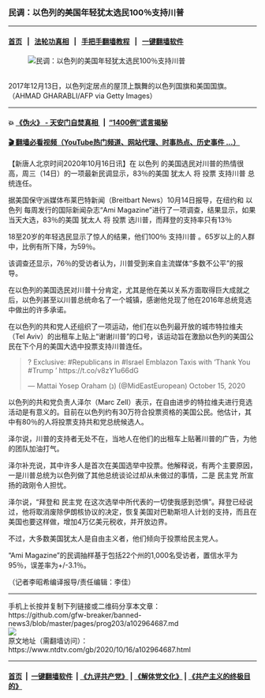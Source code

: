 ### 民调：以色列的美国年轻犹太选民100％支持川普 
------------------------

#### [首页](https://github.com/gfw-breaker/banned-news3/blob/master/README.md) &nbsp;&nbsp;|&nbsp;&nbsp; [法轮功真相](https://github.com/begood0513/basic/blob/master/README.md)  &nbsp;&nbsp;|&nbsp;&nbsp; [手把手翻墙教程](https://github.com/gfw-breaker/guides/wiki)  &nbsp;&nbsp;|&nbsp;&nbsp; [一键翻墙软件](https://github.com/gfw-breaker/nogfw/blob/master/README.md)  



<div><div class="featured_image">
 <figure>
  <img alt="民调：以色列的美国年轻犹太选民100％支持川普 " src="https://i.ntdtv.com/assets/uploads/2020/10/rr-800x450.jpg"/>
 </figure><br/>
 <span class="caption">
  2017年12月13日，以色列定居点的屋顶上飘舞的以色列国旗和美国国旗。（AHMAD GHARABLI/AFP via Getty Images）
 </span>
</div>
</div><hr/>

#### 💥 [《伪火》 - 天安门自焚真相 ](http://158.247.195.190:10000/videos/blog/weihuo.html)&nbsp; |&nbsp; [“1400例”谎言揭秘  ](http://158.247.195.190:10000/videos/blog/jiexi1400.html)

#### [ 🎬  翻墙必看视频（YouTube热门频道、网站代理、时事热点、历史事件 ...）](https://github.com/gfw-breaker/links/blob/master/banned.md)

<div><div class="post_content" itemprop="articleBody">
 <p>
  【新唐人北京时间2020年10月16日讯】在
  <ok href="https://www.ntdtv.com/gb/以色列.htm">
   以色列
  </ok>
  的美国选民对川普的热情很高，周三（14日）的一项最新民调显示，83％的美国
  <ok href="https://www.ntdtv.com/gb/犹太人.htm">
   犹太人
  </ok>
  将
  <ok href="https://www.ntdtv.com/gb/投票.htm">
   投票
  </ok>
  <ok href="https://www.ntdtv.com/gb/支持川普.htm">
   支持川普
  </ok>
  总统连任。
 </p>
 <p>
  据美国保守派媒体布莱巴特新闻（Breitbart News）10月14日报导，在纽约和
  <ok href="https://www.ntdtv.com/gb/以色列.htm">
   以色列
  </ok>
  每周发行的国际新闻杂志“Ami Magazine”进行了一项调查，结果显示，如果当天大选，83％的美国
  <ok href="https://www.ntdtv.com/gb/犹太人.htm">
   犹太人
  </ok>
  将
  <ok href="https://www.ntdtv.com/gb/投票.htm">
   投票
  </ok>
  选川普，而拜登的支持率只有13％
 </p>
 <p>
  18至20岁的年轻选民显示了惊人的结果，他们100％
  <ok href="https://www.ntdtv.com/gb/支持川普.htm">
   支持川普
  </ok>
  。65岁以上的人群中，比例有所下降，为59％。
 </p>
 <p>
  该调查还显示，76％的受访者认为，川普受到来自主流媒体“多数不公平”的报导。
 </p>
 <p>
  在以色列的美国选民对川普十分肯定，尤其是他在美以关系方面取得巨大成就之后，以色列甚至以川普总统命名了一个城镇，感谢他兑现了他在2016年总统竞选中做出的许多承诺。
 </p>
 <p>
  在以色列的共和党人还组织了一项运动，他们在以色列最开放的城市特拉维夫（Tel Aviv）的出租车上贴上“谢谢川普”的口号，该运动旨在激励以色列的美国公民在下个月的美国大选中投票支持川普连任。
 </p>
 <blockquote class="twitter-tweet">
  <p dir="ltr" lang="en">
   ? Exclusive:
   <ok href="https://twitter.com/hashtag/Republicans?src=hash&amp;ref_src=twsrc%5Etfw">
    #Republicans
   </ok>
   in
   <ok href="https://twitter.com/hashtag/Israel?src=hash&amp;ref_src=twsrc%5Etfw">
    #Israel
   </ok>
   Emblazon Taxis with ‘Thank You
   <ok href="https://twitter.com/hashtag/Trump?src=hash&amp;ref_src=twsrc%5Etfw">
    #Trump
   </ok>
   ’
   <ok href="https://t.co/v8zY1u66dG">
    https://t.co/v8zY1u66dG
   </ok>
  </p>
  <p>
   — Mattai Yosep Oraham (נ) (@MidEastEuropean)
   <ok href="https://twitter.com/MidEastEuropean/status/1316851366426484736?ref_src=twsrc%5Etfw">
    October 15, 2020
   </ok>
  </p>
 </blockquote>
 <p>
  <script async="" charset="utf-8" src="https://platform.twitter.com/widgets.js">
  </script>
 </p>
 <p>
  <p>
   以色列的共和党负责人泽尔（Marc Zell）表示，在自由进步的特拉维夫进行竞选活动是有意义的。目前在以色列约有30万符合投票资格的美国公民。他估计，其中有80％的人将投票支持共和党总统候选人。
  </p>
  <p>
   泽尔说，川普的支持者无处不在，当地人在他们的出租车上贴著川普的广告，为他的团队加油打气。
  </p>
  <p>
   泽尔补充说，其中许多人是首次在美国选举中投票。他解释说，有两个主要原因，一是川普总统为以色列做了其他总统谈论过却从未做过的事情，二是
   <ok href="https://www.ntdtv.com/gb/民主党.htm">
    民主党
   </ok>
   所宣扬的政刚令人担忧。
  </p>
  <p>
   泽尔说，“拜登和
   <ok href="https://www.ntdtv.com/gb/民主党.htm">
    民主党
   </ok>
   在这次选举中所代表的一切使我感到恐惧”。拜登已经说过，他将取消废除伊朗核协议的决定，恢复美国对巴勒斯坦人计划的支持，而且在美国也要这样做，增加4万亿美元税收，并开放边界。
  </p>
  <p>
   不过，大多数美国犹太人是自由主义者，他们倾向于投票给民主党人。
  </p>
  <p>
   “Ami Magazine”的民调抽样基于包括22个州的1,000名受访者，置信水平为95％，误差率为+/-3.1％。
  </p>
  <p>
   （记者李昭希编译报导/责任编辑：李佳）
  </p>
  <div class="single_ad">
  </div>
 </p>
</div>
</div>
<hr/>
手机上长按并复制下列链接或二维码分享本文章：<br/>
https://github.com/gfw-breaker/banned-news3/blob/master/pages/prog203/a102964687.md <br/>
<a href='https://github.com/gfw-breaker/banned-news3/blob/master/pages/prog203/a102964687.md'><img src='https://github.com/gfw-breaker/banned-news3/blob/master/pages/prog203/a102964687.md.png'/></a> <br/>
原文地址（需翻墙访问）：https://www.ntdtv.com/gb/2020/10/16/a102964687.html


------------------------
#### [首页](https://github.com/gfw-breaker/banned-news3/blob/master/README.md) &nbsp;|&nbsp; [一键翻墙软件](https://github.com/gfw-breaker/nogfw/blob/master/README.md) &nbsp;| [《九评共产党》](https://github.com/gfw-breaker/9ping.md/blob/master/README.md#九评之一评共产党是什么) | [《解体党文化》](https://github.com/gfw-breaker/jtdwh.md/blob/master/README.md) | [《共产主义的终极目的》](https://github.com/gfw-breaker/gczydzjmd.md/blob/master/README.md)


<img src='http://gfw-breaker.win/banned-news3/pages/prog203/a102964687.md' width='0px' height='0px'/>